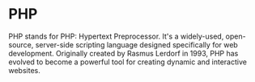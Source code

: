 # PHP

PHP stands for PHP: Hypertext Preprocessor. It's a widely-used, open-source, server-side scripting language designed specifically for web development. Originally created by Rasmus Lerdorf in 1993, PHP has evolved to become a powerful tool for creating dynamic and interactive websites.
